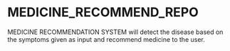 # MEDICINE_RECOMMEND_REPO
MEDICINE RECOMMENDATION SYSTEM will detect the disease based on the symptoms given as input and recommend medicine to the  user.
